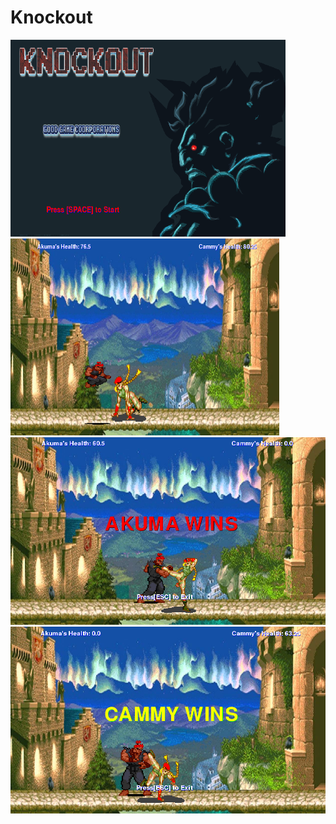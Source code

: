 # Knockout

<img src = "https://github.com/jli1598/Knockout/blob/master/objectives/start%20screen.PNG" width = "440" height = "315">         <img src = "https://github.com/jli1598/Knockout/blob/master/objectives/fight%20screen%203.PNG" width = "430" height = "315" >
<img src = "https://github.com/jli1598/Knockout/blob/master/objectives/akuma%20wins%20screen.PNG" >
<img src = "https://github.com/jli1598/Knockout/blob/master/objectives/cammy%20wins%20screen.PNG" >
